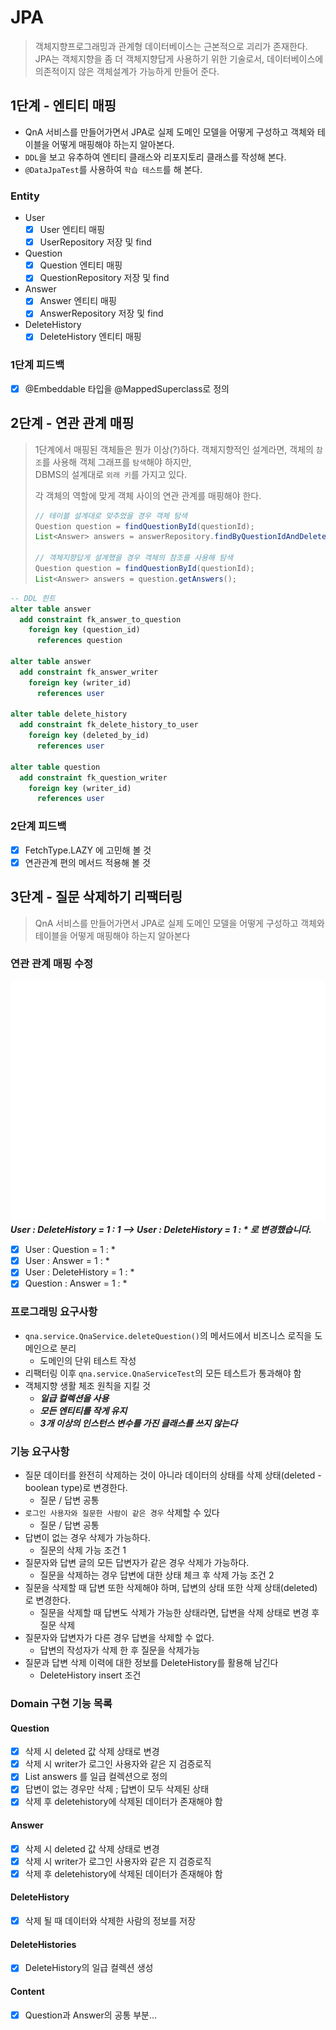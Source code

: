 # JPA
> 객체지향프로그래밍과 관계형 데이터베이스는 근본적으로 괴리가 존재한다.  
> JPA는 객체지향을 좀 더 객체지향답게 사용하기 위한 기술로서, 데이터베이스에 의존적이지 않은 객체설계가 가능하게 만들어 준다.

## 1단계 - 엔티티 매핑
- QnA 서비스를 만들어가면서 JPA로 실제 도메인 모델을 어떻게 구성하고 객체와 테이블을 어떻게 매핑해야 하는지 알아본다.
- `DDL`을 보고 유추하여 엔티티 클래스와 리포지토리 클래스를 작성해 본다.
- `@DataJpaTest`를 사용하여 `학습 테스트`를 해 본다.

### Entity
- User
  - [x] User 엔티티 매핑
  - [x] UserRepository 저장 및 find
- Question
  - [x] Question 엔티티 매핑
  - [x] QuestionRepository 저장 및 find
- Answer
  - [x] Answer 엔티티 매핑
  - [x] AnswerRepository 저장 및 find
- DeleteHistory
  - [x] DeleteHistory 엔티티 매핑

### 1단계 피드백
- [x] @Embeddable 타입을 @MappedSuperclass로 정의

## 2단계 - 연관 관계 매핑
> 1단계에서 매핑된 객체들은 뭔가 이상(?)하다. 객체지향적인 설계라면, 객체의 `참조`를 사용해 객체 그래프를 `탐색`해야 하지만,  
> DBMS의 설계대로 `외래 키`를 가지고 있다.  
>   
> 각 객체의 역할에 맞게 객체 사이의 연관 관계를 매핑해야 한다.
> ```java
> // 테이블 설계대로 맞추었을 경우 객체 탐색
> Question question = findQuestionById(questionId);
> List<Answer> answers = answerRepository.findByQuestionIdAndDeletedFalse(questionId);
> 
> // 객체지향답게 설계했을 경우 객체의 참조를 사용해 탐색
> Question question = findQuestionById(questionId);
> List<Answer> answers = question.getAnswers();
> ```
```sql
-- DDL 힌트
alter table answer
  add constraint fk_answer_to_question
    foreign key (question_id)
      references question

alter table answer
  add constraint fk_answer_writer
    foreign key (writer_id)
      references user

alter table delete_history
  add constraint fk_delete_history_to_user
    foreign key (deleted_by_id)
      references user

alter table question
  add constraint fk_question_writer
    foreign key (writer_id)
      references user
```

### 2단계 피드백
- [x] FetchType.LAZY 에 고민해 볼 것
- [x] 연관관계 편의 메서드 적용해 볼 것

## 3단계 - 질문 삭제하기 리팩터링
> QnA 서비스를 만들어가면서 JPA로 실제 도메인 모델을 어떻게 구성하고 객체와 테이블을 어떻게 매핑해야 하는지 알아본다

### 연관 관계 매핑 수정
![](src/main/resources/연관관계매핑.jpeg)
**_User : DeleteHistory = 1 : 1 --> User : DeleteHistory = 1 : * 로 변경했습니다._** 
- [x] User : Question = 1 : *
- [x] User : Answer = 1 : *
- [x] User : DeleteHistory = 1 : *
- [x] Question : Answer = 1 : *

### 프로그래밍 요구사항
- `qna.service.QnaService.deleteQuestion()`의 메서드에서 비즈니스 로직을 도메인으로 분리
  - 도메인의 단위 테스트 작성
- 리팩터링 이후 `qna.service.QnaServiceTest`의 모든 테스트가 통과해야 함
- 객체지향 생활 체조 원칙을 지킬 것
  - **_일급 컬렉션을 사용_**
  - **_모든 엔티티를 작게 유지_**
  - **_3개 이상의 인스턴스 변수를 가진 클래스를 쓰지 않는다_**

### 기능 요구사항
- 질문 데이터를 완전히 삭제하는 것이 아니라 데이터의 상태를 삭제 상태(deleted - boolean type)로 변경한다.
  - 질문 / 답변 공통
- `로그인 사용자와 질문한 사람이 같은 경우` 삭제할 수 있다
  - 질문 / 답변 공통
- 답변이 없는 경우 삭제가 가능하다.
  - 질문의 삭제 가능 조건 1
- 질문자와 답변 글의 모든 답변자가 같은 경우 삭제가 가능하다.
  - 질문을 삭제하는 경우 답변에 대한 상태 체크 후 삭제 가능 조건 2
- 질문을 삭제할 때 답변 또한 삭제해야 하며, 답변의 상태 또한 삭제 상태(deleted)로 변경한다.
  - 질문을 삭제할 때 답변도 삭제가 가능한 상태라면, 답변을 삭제 상태로 변경 후 질문 삭제
- 질문자와 답변자가 다른 경우 답변을 삭제할 수 없다.
  - 답변의 작성자가 삭제 한 후 질문을 삭제가능
- 질문과 답변 삭제 이력에 대한 정보를 DeleteHistory를 활용해 남긴다
  - DeleteHistory insert 조건

### Domain 구현 기능 목록

#### Question
- [x] 삭제 시 deleted 값 삭제 상태로 변경
- [x] 삭제 시 writer가 로그인 사용자와 같은 지 검증로직
- [x] List<Answer> answers 를 일급 컬렉션으로 정의
- [x] 답변이 없는 경우만 삭제 ; 답변이 모두 삭제된 상태
- [x] 삭제 후 deletehistory에 삭제된 데이터가 존재해야 함

#### Answer
- [x] 삭제 시 deleted 값 삭제 상태로 변경
- [x] 삭제 시 writer가 로그인 사용자와 같은 지 검증로직
- [x] 삭제 후 deletehistory에 삭제된 데이터가 존재해야 함

#### DeleteHistory
- [x] 삭제 될 때 데이터와 삭제한 사람의 정보를 저장

#### DeleteHistories
- [x] DeleteHistory의 일급 컬렉션 생성

#### Content
- [x] Question과 Answer의 공통 부분...